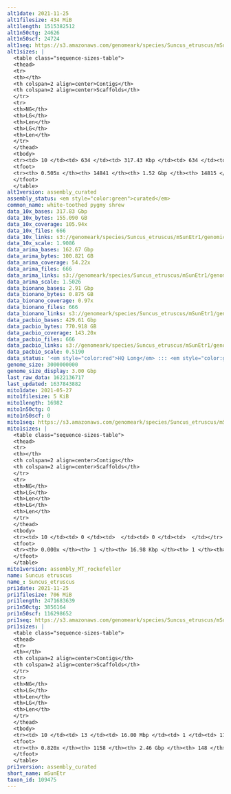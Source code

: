 ```yaml
---
alt1date: 2021-11-25
alt1filesize: 434 MiB
alt1length: 1515382512
alt1n50ctg: 24626
alt1n50scf: 24724
alt1seq: https://s3.amazonaws.com/genomeark/species/Suncus_etruscus/mSunEtr1/assembly_curated/mSunEtr1.alt.cur.20211125.fasta.gz
alt1sizes: |
  <table class="sequence-sizes-table">
  <thead>
  <tr>
  <th></th>
  <th colspan=2 align=center>Contigs</th>
  <th colspan=2 align=center>Scaffolds</th>
  </tr>
  <tr>
  <th>NG</th>
  <th>LG</th>
  <th>Len</th>
  <th>LG</th>
  <th>Len</th>
  </tr>
  </thead>
  <tbody>
  <tr><td> 10 </td><td> 634 </td><td> 317.43 Kbp </td><td> 634 </td><td> 317.43 Kbp </td></tr>  <tr><td> 20 </td><td> 1922 </td><td> 181.66 Kbp </td><td> 1921 </td><td> 181.98 Kbp </td></tr>  <tr><td> 30 </td><td> 4046 </td><td> 112.35 Kbp </td><td> 4041 </td><td> 112.70 Kbp </td></tr>  <tr><td> 40 </td><td> 7488 </td><td> 67.97 Kbp </td><td> 7476 </td><td> 68.11 Kbp </td></tr>  <tr style="background-color:#cccccc;"><td> 50 </td><td> 14023 </td><td> 24.63 Kbp </td><td> 14000 </td><td> 24.72 Kbp </td></tr>  <tr><td> 60 </td><td> 0 </td><td>  </td><td> 0 </td><td>  </td></tr>  <tr><td> 70 </td><td> 0 </td><td>  </td><td> 0 </td><td>  </td></tr>  <tr><td> 80 </td><td> 0 </td><td>  </td><td> 0 </td><td>  </td></tr>  <tr><td> 90 </td><td> 0 </td><td>  </td><td> 0 </td><td>  </td></tr>  <tr><td> 100 </td><td> 0 </td><td>  </td><td> 0 </td><td>  </td></tr>  </tbody>
  <tfoot>
  <tr><th> 0.505x </th><th> 14841 </th><th> 1.52 Gbp </th><th> 14815 </th><th> 1.52 Gbp </th></tr>
  </tfoot>
  </table>
alt1version: assembly_curated
assembly_status: <em style="color:green">curated</em>
common_name: white-toothed pygmy shrew
data_10x_bases: 317.83 Gbp
data_10x_bytes: 155.090 GB
data_10x_coverage: 105.94x
data_10x_files: 666
data_10x_links: s3://genomeark/species/Suncus_etruscus/mSunEtr1/genomic_data/10x/<br>
data_10x_scale: 1.9086
data_arima_bases: 162.67 Gbp
data_arima_bytes: 100.821 GB
data_arima_coverage: 54.22x
data_arima_files: 666
data_arima_links: s3://genomeark/species/Suncus_etruscus/mSunEtr1/genomic_data/arima/<br>
data_arima_scale: 1.5026
data_bionano_bases: 2.91 Gbp
data_bionano_bytes: 0.875 GB
data_bionano_coverage: 0.97x
data_bionano_files: 666
data_bionano_links: s3://genomeark/species/Suncus_etruscus/mSunEtr1/genomic_data/bionano/<br>
data_pacbio_bases: 429.61 Gbp
data_pacbio_bytes: 770.918 GB
data_pacbio_coverage: 143.20x
data_pacbio_files: 666
data_pacbio_links: s3://genomeark/species/Suncus_etruscus/mSunEtr1/genomic_data/pacbio/<br>
data_pacbio_scale: 0.5190
data_status: '<em style="color:red">HQ Long</em> ::: <em style="color:green">Long</em> ::: <em style="color:green">Short</em> ::: <em style="color:green">Phasing</em> ::: <em style="color:green">Scaffolding</em>'
genome_size: 3000000000
genome_size_display: 3.00 Gbp
last_raw_data: 1622136717
last_updated: 1637843882
mito1date: 2021-05-27
mito1filesize: 5 KiB
mito1length: 16982
mito1n50ctg: 0
mito1n50scf: 0
mito1seq: https://s3.amazonaws.com/genomeark/species/Suncus_etruscus/mSunEtr1/assembly_MT_rockefeller/mSunEtr1.MT.20210527.fasta.gz
mito1sizes: |
  <table class="sequence-sizes-table">
  <thead>
  <tr>
  <th></th>
  <th colspan=2 align=center>Contigs</th>
  <th colspan=2 align=center>Scaffolds</th>
  </tr>
  <tr>
  <th>NG</th>
  <th>LG</th>
  <th>Len</th>
  <th>LG</th>
  <th>Len</th>
  </tr>
  </thead>
  <tbody>
  <tr><td> 10 </td><td> 0 </td><td>  </td><td> 0 </td><td>  </td></tr>  <tr><td> 20 </td><td> 0 </td><td>  </td><td> 0 </td><td>  </td></tr>  <tr><td> 30 </td><td> 0 </td><td>  </td><td> 0 </td><td>  </td></tr>  <tr><td> 40 </td><td> 0 </td><td>  </td><td> 0 </td><td>  </td></tr>  <tr style="background-color:#cccccc;"><td> 50 </td><td> 0 </td><td style="background-color:#ff8888;">  </td><td> 0 </td><td style="background-color:#ff8888;">  </td></tr>  <tr><td> 60 </td><td> 0 </td><td>  </td><td> 0 </td><td>  </td></tr>  <tr><td> 70 </td><td> 0 </td><td>  </td><td> 0 </td><td>  </td></tr>  <tr><td> 80 </td><td> 0 </td><td>  </td><td> 0 </td><td>  </td></tr>  <tr><td> 90 </td><td> 0 </td><td>  </td><td> 0 </td><td>  </td></tr>  <tr><td> 100 </td><td> 0 </td><td>  </td><td> 0 </td><td>  </td></tr>  </tbody>
  <tfoot>
  <tr><th> 0.000x </th><th> 1 </th><th> 16.98 Kbp </th><th> 1 </th><th> 16.98 Kbp </th></tr>
  </tfoot>
  </table>
mito1version: assembly_MT_rockefeller
name: Suncus etruscus
name_: Suncus_etruscus
pri1date: 2021-11-25
pri1filesize: 706 MiB
pri1length: 2471683639
pri1n50ctg: 3856164
pri1n50scf: 116298652
pri1seq: https://s3.amazonaws.com/genomeark/species/Suncus_etruscus/mSunEtr1/assembly_curated/mSunEtr1.pri.cur.20211125.fasta.gz
pri1sizes: |
  <table class="sequence-sizes-table">
  <thead>
  <tr>
  <th></th>
  <th colspan=2 align=center>Contigs</th>
  <th colspan=2 align=center>Scaffolds</th>
  </tr>
  <tr>
  <th>NG</th>
  <th>LG</th>
  <th>Len</th>
  <th>LG</th>
  <th>Len</th>
  </tr>
  </thead>
  <tbody>
  <tr><td> 10 </td><td> 13 </td><td> 16.00 Mbp </td><td> 1 </td><td> 171.22 Mbp </td></tr>  <tr><td> 20 </td><td> 38 </td><td> 9.94 Mbp </td><td> 3 </td><td> 168.49 Mbp </td></tr>  <tr><td> 30 </td><td> 76 </td><td> 6.71 Mbp </td><td> 5 </td><td> 137.51 Mbp </td></tr>  <tr><td> 40 </td><td> 127 </td><td> 5.22 Mbp </td><td> 7 </td><td> 131.95 Mbp </td></tr>  <tr style="background-color:#cccccc;"><td> 50 </td><td> 193 </td><td style="background-color:#88ff88;"> 3.86 Mbp </td><td> 9 </td><td style="background-color:#88ff88;"> 116.30 Mbp </td></tr>  <tr><td> 60 </td><td> 285 </td><td> 2.78 Mbp </td><td> 12 </td><td> 104.75 Mbp </td></tr>  <tr><td> 70 </td><td> 420 </td><td> 1.79 Mbp </td><td> 15 </td><td> 93.47 Mbp </td></tr>  <tr><td> 80 </td><td> 705 </td><td> 484.96 Kbp </td><td> 19 </td><td> 44.86 Mbp </td></tr>  <tr><td> 90 </td><td> 0 </td><td>  </td><td> 0 </td><td>  </td></tr>  <tr><td> 100 </td><td> 0 </td><td>  </td><td> 0 </td><td>  </td></tr>  </tbody>
  <tfoot>
  <tr><th> 0.820x </th><th> 1158 </th><th> 2.46 Gbp </th><th> 148 </th><th> 2.47 Gbp </th></tr>
  </tfoot>
  </table>
pri1version: assembly_curated
short_name: mSunEtr
taxon_id: 109475
---
```

